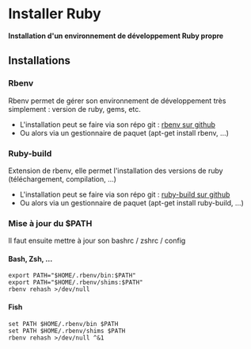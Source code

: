 <meta charset="utf-8" />

# Installer Ruby
**Installation d'un environnement de développement Ruby propre**

## Installations

### Rbenv

Rbenv permet de gérer son environnement de développement très simplement : version de ruby, gems, etc.

* L'installation peut se faire via son répo git : [rbenv sur github](https://github.com/sstephenson/rbenv)
* Ou alors via un gestionnaire de paquet (apt-get install rbenv, …)

### Ruby-build

Extension de rbenv, elle permet l'installation des versions de ruby (téléchargement, compilation, ...)

* L'installation peut se faire via son répo git : [ruby-build sur github](https://github.com/sstephenson/ruby-build)
* Ou alors via un gestionnaire de paquet (apt-get install ruby-build, …)

### Mise à jour du $PATH

Il faut ensuite mettre à jour son bashrc / zshrc / config

#### Bash, Zsh, …

```
export PATH="$HOME/.rbenv/bin:$PATH"
export PATH="$HOME/.rbenv/shims:$PATH"
rbenv rehash >/dev/null
```

#### Fish

```
set PATH $HOME/.rbenv/bin $PATH
set PATH $HOME/.rbenv/shims $PATH
rbenv rehash >/dev/null ^&1
```
